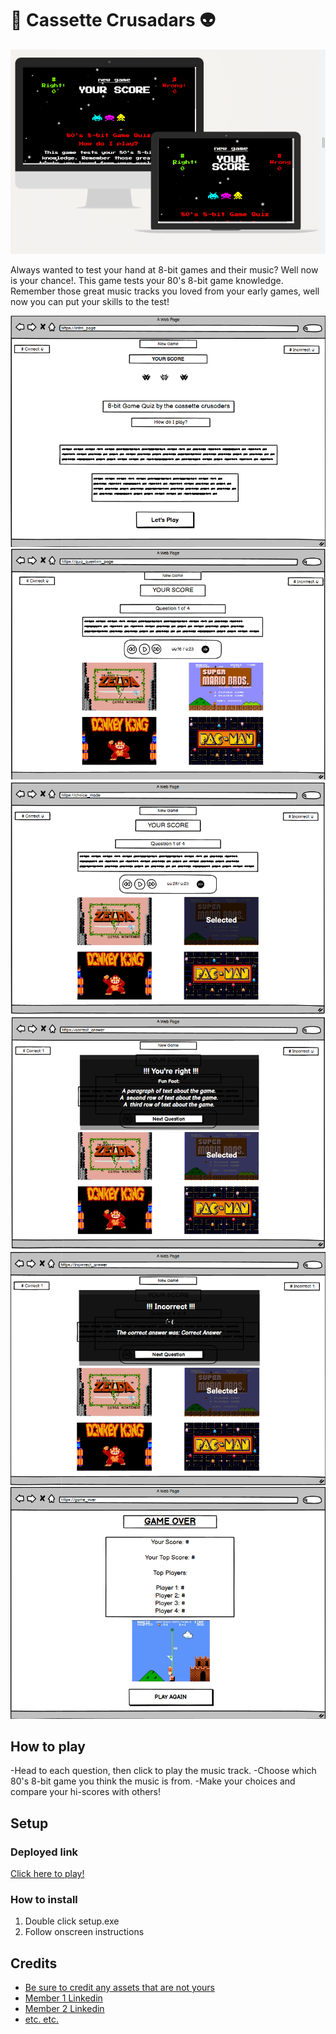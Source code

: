 # 🎸 **Cassette Crusadars** 👽 

![Responsivenes](assets/images/resoponsive.png)

Always wanted to test your hand at 8-bit games and their music? Well now is your chance!. This game tests your 80's 8-bit game knowledge. Remember those great music tracks you loved from your early games, well now you can put your skills to the test!


![Wireframes](assets/images/Wireframe%201.png)
![](assets/images/Wireframe%202.png)
![](assets/images/Wireframe%203.png)
![](assets/images/Wireframe%204.png)
![](assets/images/Wireframe%205.png)
![](assets/images/Wireframe%206.png)

## How to play

-Head to each question, then click to play the music track.
-Choose which 80's 8-bit game you think the music is from.
-Make your choices and compare your hi-scores with others!

## Setup

### Deployed link

[Click here to play!](https://www.example.com)

### How to install

1. Double click setup.exe
2. Follow onscreen instructions

## Credits

* [Be sure to credit any assets that are not yours](https://www.example.com)
* [Member 1 Linkedin](https://www.linkedin.com)
* [Member 2 Linkedin](https://www.linkedin.com)
* [etc. etc.](https://www.example.com)